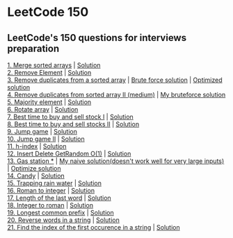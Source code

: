 # LeetCode 150
## LeetCode's 150 questions for interviews preparation
[1. Merge sorted arrays](./merge-sorted-arrays/problem.txt) | [Solution](./merge-sorted-arrays/solution.py)  
[2. Remove Element](./remove-element/problem.txt) | [Solution](./remove-element/solution.py)  
[3. Remove duplicates from a sorted array](./remove-duplicates-from-sorted-array/problem.txt) | [Brute force solution](./remove-duplicates-from-sorted-array/solution.py) | [Optimized solution](./remove-duplicates-from-sorted-array/solution2.py)  
[4. Remove duplicates from sorted array II (medium)](./remove-duplicates-from-sorted-array-II-(medium)/problem.txt) | [My bruteforce solution](./remove-duplicates-from-sorted-array-II-(medium)/solution.py)  
[5. Majority element](./majority-element/problem.txt) | [Solution](./majority-element/solution.py)  
[6. Rotate array](./rotate-array/problem.txt) | [Solution](./rotate-array/solution.py)  
[7. Best time to buy and sell stock I](./best-time-to-buy-and-sell-stocks_I/problem.txt) | [Solution](./best-time-to-buy-and-sell-stocks_I/solution.py)  
[8. Best time to buy and sell stocks II](./best-time-to-buy-and-sell-stocks_II/problem.txt) | [Solution](./best-time-to-buy-and-sell-stocks_I/solution.py)  
[9. Jump game](./jump-game/problem.txt) | [Solution](./jump-game/solution.py)  
[10. Jump game II](./jump-game_II/problem.txt) | [Solution](./jump-game_II/solution.py)  
[11. h-index](./h-index/problem.txt) | [Solution](./h-index/solution.py)  
[12. Insert Delete GetRandom O(1)](./insert-delete-getRandom-O(1)/problem.txt) | [Solution](./insert-delete-getRandom-O(1)/solution.py)  
[13. Gas station *](./gas-station/problem.txt) | [My naive solution(doesn't work well for very large inputs)](./gas-station/solution.py) | [Optimize solution](./gas-station/optimized-solution.py)  
[14. Candy](./candy/problem.txt) | [Solution](./candy/solution.py)  
[15. Trapping rain water](./trapping-rain-water/problem.txt) | [Solution](./trapping-rain-water/solution.py)  
[16. Roman to integer](./roman-to-integer/problem.txt) | [Solution](./roman-to-integer/solution.py)  
[17. Length of the last word](./length-of-last-word/problem.txt) | [Solution](./length-of-last-word/solution.py)  
[18. Integer to roman](./integer-to-roman/problem.txt) | [Solution](./integer-to-roman/solution.py)  
[19. Longest common prefix](./longest-common-prefix/problem.txt) | [Solution](./longest-common-prefix/solution.py)  
[20. Reverse words in a string](./reverse-words-in-a-string/problem.txt) | [Solution](./reverse-words-in-a-string/solution.py)  
[21. Find the index of the first occurence in a string](./find-index-of-first-occurence-in-a-string/problem.txt) | [Solution](./find-index-of-first-occurence-in-a-string/solution.py)  
